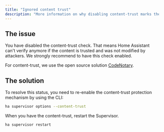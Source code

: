 ```yaml
---
title: "Ignored content trust"
description: "More information on why disabling content-trust marks the installation as unsupported."
---
```


## The issue

You have disabled the content-trust check. That means Home Assistant can't verify anymore if the content is trusted and was not modified by attackers.
We strongly recommend to have this check enabled.

For content-trust, we use the open source solution [CodeNotary](https://codenotary.io).

## The solution

To resolve this status, you need to re-enable the content-trust protection mechanism by using the CLI:

```bash
ha supervisor options --content-trust
```

When you have the content-trust, restart the Supervisor.

```bash
ha supervisor restart
```
